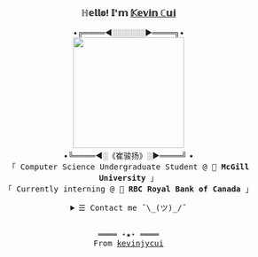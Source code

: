 <h3 align="center">ℍ𝕖𝕝𝕝𝕠! 𝕀'𝕞 <b><a rel="nofollow noopener noreferrer" target="_blank" href="https://kevincui.dev">𝕂𝕖𝕧𝕚𝕟 ℂ𝕦𝕚</a></b></h3>
<p align="center">
  •╔════◄░░░░░░►════╗•
  <br>
  <img width="200" height="200" src="https://raw.githubusercontent.com/kevinjycui/kevinjycui/master/guy_smiling.gif">
  <br>
  •╚════◄░《崔骏扬》░►════╝ •
  <br>
  <samp>
    「 Computer Science Undergraduate Student @ 🏫 <b>McGill University</b> 」<br>
    「 Currently interning @ 🏦 <b>RBC Royal Bank of Canada</b> 」<br>
  </samp>
</p>
<details align="center">
   <summary> <samp>&#9776; Contact me ¯\_(ツ)_/¯</samp></summary>
   <samp>
      <img width="150" height="150" src="https://raw.githubusercontent.com/kevinjycui/kevinjycui/master/demon_laughing.gif"></img><br>
      <a href="https://kevincui.dev">
        KEVINCUI.DEV  
      </a>
      &nbsp;
      <a href="https://www.linkedin.com/in/kevin-jy-cui/">
        <img src="https://img.shields.io/badge/-Kevin_Cui-blue?style=flat-square&logo=Linkedin&logoColor=white&link=https://www.linkedin.com/in/kevin-jy-cui"></img>
      </a>
      <a href="https://www.youtube.com/channel/UCRb6Mw3fJ6OFzp-cB9X29aA">
        <img src="https://img.shields.io/badge/-Kevin_Cui-red?style=flat-square&logo=YouTube&logoColor=white&link=https://www.youtube.com/channel/UCRb6Mw3fJ6OFzp-cB9X29aA">
      </a>
  <br>
  <p>
    Also known as <b>ManchurioX</b> on <a href="https://dmoj.ca/user/ManchurioX"><img src="https://raw.githubusercontent.com/DMOJ/online-judge/master/logo.png" width="20" height="20" ></img> DMOJ</a> and <a href="https://keybase.io/manchuriox/sigs/39eeed2172a6094b556042eec257071c22d6953ae4576d1995315ac3774404500f">Keybase</a>
  </p>
  <p>
    Current project: 
    <a rel="nofollow noopener noreferrer" target="_blank" href="https://github.com/kevinjycui/Practice-Bot">
      <img src="https://raw.githubusercontent.com/kevinjycui/Practice-Bot/master/logo.png" width="20" height="20" ></img>
      <b>Practice Bot</b>
    </a>
  </p>
  </samp>
</details>
<br>
<samp>
  <p align="center">
    ════ ⋆★⋆ ════<br>
    From <a href="https://github.com/kevinjycui/kevinjycui">kevinjycui</a>
  </p>
</samp>
